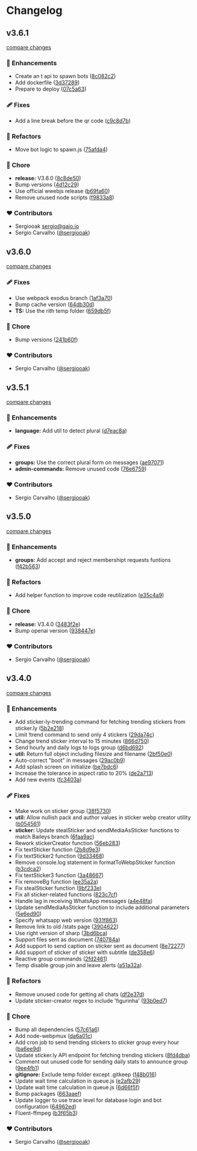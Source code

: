 # Changelog


## v3.6.1

[compare changes](https://github.com/sergiooak/deadbyte-bot/compare/v3.6.0...v3.6.1)

### 🚀 Enhancements

- Create an t api to spawn bots ([8c082c2](https://github.com/sergiooak/deadbyte-bot/commit/8c082c2))
- Add dockerfile ([3d37289](https://github.com/sergiooak/deadbyte-bot/commit/3d37289))
- Prepare to deploy ([07c5a63](https://github.com/sergiooak/deadbyte-bot/commit/07c5a63))

### 🩹 Fixes

- Add a line break before the qr code ([c9c8d7b](https://github.com/sergiooak/deadbyte-bot/commit/c9c8d7b))

### 💅 Refactors

- Move bot logic to spawn.js ([75afda4](https://github.com/sergiooak/deadbyte-bot/commit/75afda4))

### 🏡 Chore

- **release:** V3.6.0 ([8c8de50](https://github.com/sergiooak/deadbyte-bot/commit/8c8de50))
- Bump versions ([4d12c29](https://github.com/sergiooak/deadbyte-bot/commit/4d12c29))
- Use official wwebjs release ([b69fa60](https://github.com/sergiooak/deadbyte-bot/commit/b69fa60))
- Remove unused node scripts ([f9833a8](https://github.com/sergiooak/deadbyte-bot/commit/f9833a8))

### ❤️ Contributors

- Sergiooak <sergio@gaio.io>
- Sergio Carvalho ([@sergiooak](http://github.com/sergiooak))

## v3.6.0

[compare changes](https://github.com/sergiooak/deadbyte-bot/compare/v3.5.1...v3.6.0)

### 🩹 Fixes

- Use webpack exodus branch ([1af3a70](https://github.com/sergiooak/deadbyte-bot/commit/1af3a70))
- Bump cache version ([64db30d](https://github.com/sergiooak/deadbyte-bot/commit/64db30d))
- **TS:** Use the rith temp folder ([659db5f](https://github.com/sergiooak/deadbyte-bot/commit/659db5f))

### 🏡 Chore

- Bump versions ([241b60f](https://github.com/sergiooak/deadbyte-bot/commit/241b60f))

### ❤️ Contributors

- Sergio Carvalho ([@sergiooak](http://github.com/sergiooak))

## v3.5.1

[compare changes](https://github.com/sergiooak/deadbyte-bot/compare/v3.5.0...v3.5.1)

### 🚀 Enhancements

- **language:** Add util to detect plural ([d7eac8a](https://github.com/sergiooak/deadbyte-bot/commit/d7eac8a))

### 🩹 Fixes

- **groups:** Use the correct plural form on messages ([ae97071](https://github.com/sergiooak/deadbyte-bot/commit/ae97071))
- **admin-commands:** Remove unused code ([76e6759](https://github.com/sergiooak/deadbyte-bot/commit/76e6759))

### ❤️ Contributors

- Sergio Carvalho ([@sergiooak](http://github.com/sergiooak))

## v3.5.0

[compare changes](https://github.com/sergiooak/deadbyte-bot/compare/a51a32a...v3.5.0)

### 🚀 Enhancements

- **groups:** Add accept and reject membershipt requests funtions ([f42b563](https://github.com/sergiooak/deadbyte-bot/commit/f42b563))

### 💅 Refactors

- Add helper function to improve code reutilization ([e35c4a9](https://github.com/sergiooak/deadbyte-bot/commit/e35c4a9))

### 🏡 Chore

- **release:** V3.4.0 ([3483f2e](https://github.com/sergiooak/deadbyte-bot/commit/3483f2e))
- Bump openai version ([938447e](https://github.com/sergiooak/deadbyte-bot/commit/938447e))

### ❤️ Contributors

- Sergio Carvalho ([@sergiooak](http://github.com/sergiooak))

## v3.4.0

[compare changes](https://github.com/sergiooak/deadbyte-bot/compare/52edf1a...v3.4.0)

### 🚀 Enhancements

- Add sticker-ly-trending command for fetching trending stickers from sticker.ly ([5b2e218](https://github.com/sergiooak/deadbyte-bot/commit/5b2e218))
- Limit !trend command to send only 4 stickers ([29da74c](https://github.com/sergiooak/deadbyte-bot/commit/29da74c))
- Change trend sticker interval to 15 minutes ([866d750](https://github.com/sergiooak/deadbyte-bot/commit/866d750))
- Send hourly and daily logs to logs group ([d6bd692](https://github.com/sergiooak/deadbyte-bot/commit/d6bd692))
- **util:** Return full object including filesize and filename ([2bf50e0](https://github.com/sergiooak/deadbyte-bot/commit/2bf50e0))
- Auto-correct "boot" in messages ([29ac0b9](https://github.com/sergiooak/deadbyte-bot/commit/29ac0b9))
- Add splash screen on initialize ([be7bdc6](https://github.com/sergiooak/deadbyte-bot/commit/be7bdc6))
- Increase the tolerance in aspect ratio to 20% ([de2a713](https://github.com/sergiooak/deadbyte-bot/commit/de2a713))
- Add new events ([fc3403a](https://github.com/sergiooak/deadbyte-bot/commit/fc3403a))

### 🩹 Fixes

- Make work on sticker group ([38f5730](https://github.com/sergiooak/deadbyte-bot/commit/38f5730))
- **util:** Allow nullish pack and author values in sticker webp creator utility ([b054561](https://github.com/sergiooak/deadbyte-bot/commit/b054561))
- **sticker:** Update stealSticker and sendMediaAsSticker functions to match Baileys branch ([6faa9ac](https://github.com/sergiooak/deadbyte-bot/commit/6faa9ac))
- Rework stickerCreator function ([56eb283](https://github.com/sergiooak/deadbyte-bot/commit/56eb283))
- Fix textSticker function ([2b8d9e3](https://github.com/sergiooak/deadbyte-bot/commit/2b8d9e3))
- Fix textSticker2 function ([9d33468](https://github.com/sergiooak/deadbyte-bot/commit/9d33468))
- Remove console.log statement in formatToWebpSticker function ([b3cdca2](https://github.com/sergiooak/deadbyte-bot/commit/b3cdca2))
- Fix textSticker3 function ([3a48667](https://github.com/sergiooak/deadbyte-bot/commit/3a48667))
- Fix removeBg function ([ee35a2a](https://github.com/sergiooak/deadbyte-bot/commit/ee35a2a))
- Fix stealSticker function ([9bf233e](https://github.com/sergiooak/deadbyte-bot/commit/9bf233e))
- Fix all sticker-related functions ([823c7cf](https://github.com/sergiooak/deadbyte-bot/commit/823c7cf))
- Handle lag in receiving WhatsApp messages ([a4e48fa](https://github.com/sergiooak/deadbyte-bot/commit/a4e48fa))
- Update sendMediaAsSticker function to include additional parameters ([5e6ed90](https://github.com/sergiooak/deadbyte-bot/commit/5e6ed90))
- Specify whatsapp web version ([931f863](https://github.com/sergiooak/deadbyte-bot/commit/931f863))
- Remove link to old /stats page ([3904622](https://github.com/sergiooak/deadbyte-bot/commit/3904622))
- Use right version of sharp ([3bd6bca](https://github.com/sergiooak/deadbyte-bot/commit/3bd6bca))
- Support files sent as document ([740784a](https://github.com/sergiooak/deadbyte-bot/commit/740784a))
- Add support to send caption on sticker sent as document ([8e72277](https://github.com/sergiooak/deadbyte-bot/commit/8e72277))
- Add support of sticker of sticker with subtitle ([de358e6](https://github.com/sergiooak/deadbyte-bot/commit/de358e6))
- Reactive group commands ([2fd2461](https://github.com/sergiooak/deadbyte-bot/commit/2fd2461))
- Temp disable group join and leave alerts ([a51a32a](https://github.com/sergiooak/deadbyte-bot/commit/a51a32a))

### 💅 Refactors

- Remove unused code for getting all chats ([df2e37d](https://github.com/sergiooak/deadbyte-bot/commit/df2e37d))
- Update sticker-creator regex to include 'figurinha' ([93b0ed7](https://github.com/sergiooak/deadbyte-bot/commit/93b0ed7))

### 🏡 Chore

- Bump all dependencies ([57c61a6](https://github.com/sergiooak/deadbyte-bot/commit/57c61a6))
- Add node-webpmux ([da6a01c](https://github.com/sergiooak/deadbyte-bot/commit/da6a01c))
- Add cron job to send trending stickers to sticker group every hour ([ba6ee9d](https://github.com/sergiooak/deadbyte-bot/commit/ba6ee9d))
- Update sticker.ly API endpoint for fetching trending stickers ([8fd4dba](https://github.com/sergiooak/deadbyte-bot/commit/8fd4dba))
- Comment out unused code for sending daily stats to announce group ([9ee4fb1](https://github.com/sergiooak/deadbyte-bot/commit/9ee4fb1))
- **gitignore:** Exclude temp folder except .gitkeep ([f48b016](https://github.com/sergiooak/deadbyte-bot/commit/f48b016))
- Update wait time calculation in queue.js ([e2afb29](https://github.com/sergiooak/deadbyte-bot/commit/e2afb29))
- Update wait time calculation in queue.js ([6d66f5f](https://github.com/sergiooak/deadbyte-bot/commit/6d66f5f))
- Bump packages ([663aaef](https://github.com/sergiooak/deadbyte-bot/commit/663aaef))
- Update logger to use trace level for database login and bot configuration ([64962ed](https://github.com/sergiooak/deadbyte-bot/commit/64962ed))
- Fluent-ffmpeg ([b3f65b3](https://github.com/sergiooak/deadbyte-bot/commit/b3f65b3))

### ❤️ Contributors

- Sergio Carvalho ([@sergiooak](http://github.com/sergiooak))

